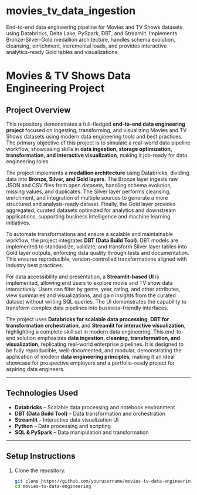 # movies_tv_data_ingestion
End-to-end data engineering pipeline for Movies and TV Shows datasets using Databricks, Delta Lake, PySpark, DBT, and Streamlit. Implements Bronze-Silver-Gold medallion architecture, handles schema evolution, cleansing, enrichment, incremental loads, and provides interactive analytics-ready Gold tables and visualizations.

# Movies & TV Shows Data Engineering Project

## Project Overview

This repository demonstrates a full-fledged **end-to-end data engineering project** focused on ingesting, transforming, and visualizing Movies and TV Shows datasets using modern data engineering tools and best practices. The primary objective of this project is to simulate a real-world data pipeline workflow, showcasing skills in **data ingestion, storage optimization, transformation, and interactive visualization**, making it job-ready for data engineering roles.  

The project implements a **medallion architecture** using Databricks, dividing data into **Bronze, Silver, and Gold layers**. The Bronze layer ingests raw JSON and CSV files from open datasets, handling schema evolution, missing values, and duplicates. The Silver layer performs cleansing, enrichment, and integration of multiple sources to generate a more structured and analysis-ready dataset. Finally, the Gold layer provides aggregated, curated datasets optimized for analytics and downstream applications, supporting business intelligence and machine learning initiatives.  

To automate transformations and ensure a scalable and maintainable workflow, the project integrates **DBT (Data Build Tool)**. DBT models are implemented to standardize, validate, and transform Silver layer tables into Gold layer outputs, enforcing data quality through tests and documentation. This ensures reproducible, version-controlled transformations aligned with industry best practices.  

For data accessibility and presentation, a **Streamlit-based UI** is implemented, allowing end users to explore movie and TV show data interactively. Users can filter by genre, year, rating, and other attributes, view summaries and visualizations, and gain insights from the curated dataset without writing SQL queries. The UI demonstrates the capability to transform complex data pipelines into business-friendly interfaces.  

The project uses **Databricks for scalable data processing**, **DBT for transformation orchestration**, and **Streamlit for interactive visualization**, highlighting a complete skill set in modern data engineering. This end-to-end solution emphasizes **data ingestion, cleaning, transformation, and visualization**, replicating real-world enterprise pipelines. It is designed to be fully reproducible, well-documented, and modular, demonstrating the application of modern **data engineering principles**, making it an ideal showcase for prospective employers and a portfolio-ready project for aspiring data engineers.  

---

## Technologies Used

- **Databricks** – Scalable data processing and notebook environment  
- **DBT (Data Build Tool)** – Data transformation and orchestration  
- **Streamlit** – Interactive data visualization UI  
- **Python** – Data processing and scripting  
- **SQL & PySpark** – Data manipulation and transformation  

---

## Setup Instructions

1. Clone the repository:
   ```bash
   git clone https://github.com/yourusername/movies-tv-data-engineering.git
   cd movies-tv-data-engineering
